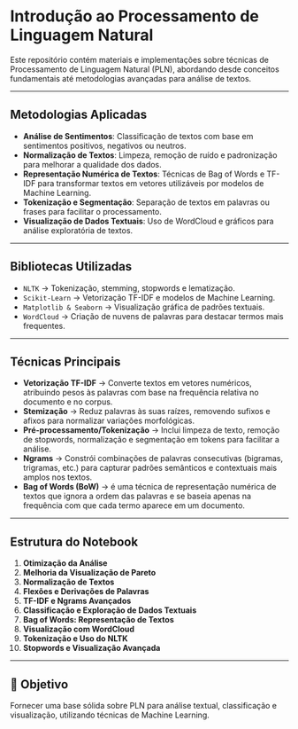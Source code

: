 # Introdução ao Processamento de Linguagem Natural

Este repositório contém materiais e implementações sobre técnicas de Processamento de Linguagem Natural (PLN), abordando desde conceitos fundamentais até metodologias avançadas para análise de textos.

---

## Metodologias Aplicadas

- **Análise de Sentimentos**: Classificação de textos com base em sentimentos positivos, negativos ou neutros.
- **Normalização de Textos**: Limpeza, remoção de ruído e padronização para melhorar a qualidade dos dados.
- **Representação Numérica de Textos**: Técnicas de Bag of Words e TF-IDF para transformar textos em vetores utilizáveis por modelos de Machine Learning.
- **Tokenização e Segmentação**: Separação de textos em palavras ou frases para facilitar o processamento.
- **Visualização de Dados Textuais**: Uso de WordCloud e gráficos para análise exploratória de textos.

---

## Bibliotecas Utilizadas

- `NLTK` → Tokenização, stemming, stopwords e lematização.
- `Scikit-Learn` → Vetorização TF-IDF e modelos de Machine Learning.
- `Matplotlib & Seaborn` → Visualização gráfica de padrões textuais.
- `WordCloud` → Criação de nuvens de palavras para destacar termos mais frequentes.

---

## Técnicas Principais

- **Vetorização TF-IDF** → Converte textos em vetores numéricos, atribuindo pesos às palavras com base na frequência relativa no documento e no corpus.
- **Stemização** → Reduz palavras às suas raízes, removendo sufixos e afixos para normalizar variações morfológicas.
- **Pré-processamento/Tokenização** → Inclui limpeza de texto, remoção de stopwords, normalização e segmentação em tokens para facilitar a análise.
- **Ngrams** → Constrói combinações de palavras consecutivas (bigramas, trigramas, etc.) para capturar padrões semânticos e contextuais mais amplos nos textos.
- **Bag of Words (BoW)** → é uma técnica de representação numérica de textos que ignora a ordem das palavras e se baseia apenas na frequência com que cada termo aparece em um documento.

---

## Estrutura do Notebook

1. **Otimização da Análise**
2. **Melhoria da Visualização de Pareto**
3. **Normalização de Textos**
4. **Flexões e Derivações de Palavras**
5. **TF-IDF e Ngrams Avançados**
6. **Classificação e Exploração de Dados Textuais**
7. **Bag of Words: Representação de Textos**
8. **Visualização com WordCloud**
9. **Tokenização e Uso do NLTK**
10. **Stopwords e Visualização Avançada**

---

## 🎯 Objetivo

Fornecer uma base sólida sobre PLN para análise textual, classificação e visualização, utilizando técnicas de Machine Learning.
